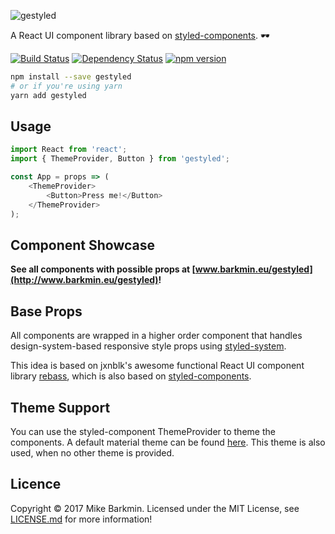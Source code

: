 ![gestyled](docs/gestyled.png)

A React UI component library based on [styled-components](http://styled-components.com). 🕶️

[![Build Status](https://travis-ci.org/mikebarkmin/gestyled.svg?branch=master)](https://travis-ci.org/mikebarkmin/gestyled) [![Dependency Status](https://david-dm.org/mikebarkmin/gestyled.svg)](https://david-dm.org/mikebarkmin/gestyled) [![npm version](https://badge.fury.io/js/gestyled.svg)](https://badge.fury.io/js/gestyled)

```bash
npm install --save gestyled
# or if you're using yarn
yarn add gestyled
```

## Usage

```javascript
import React from 'react';
import { ThemeProvider, Button } from 'gestyled';

const App = props => (
    <ThemeProvider>
        <Button>Press me!</Button>
    </ThemeProvider>
);
```

## Component Showcase

**See all components with possible props at [www.barkmin.eu/gestyled](http://www.barkmin.eu/gestyled)!**

## Base Props
All components are wrapped in a higher order component that handles design-system-based responsive style props using [styled-system](https://github.com/jxnblk/styled-system).

This idea is based on jxnblk's awesome functional React UI component library [rebass](https://github.com/jxnblk/rebass), which is also based on [styled-components](http://styled-components.com).

## Theme Support
You can use the styled-component ThemeProvider to theme the components. A default material theme can be found [here](src/theme/material.js). This theme is also used, when no other theme is provided.

## Licence

Copyright © 2017 Mike Barkmin. Licensed under the MIT License, see [LICENSE.md](LICENSE.md) for more information!  

